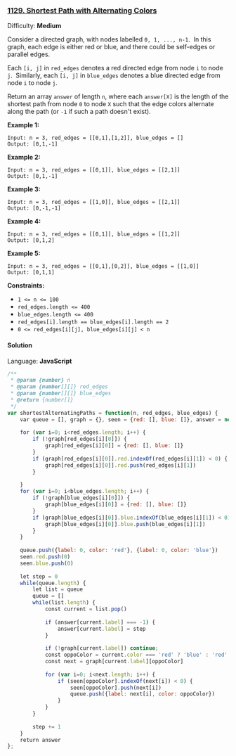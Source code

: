 ### [1129\. Shortest Path with Alternating Colors](https://leetcode.com/problems/shortest-path-with-alternating-colors/)

Difficulty: **Medium**


Consider a directed graph, with nodes labelled `0, 1, ..., n-1`.  In this graph, each edge is either red or blue, and there could be self-edges or parallel edges.

Each `[i, j]` in `red_edges` denotes a red directed edge from node `i` to node `j`.  Similarly, each `[i, j]` in `blue_edges` denotes a blue directed edge from node `i` to node `j`.

Return an array `answer` of length `n`, where each `answer[X]` is the length of the shortest path from node `0` to node `X` such that the edge colors alternate along the path (or `-1` if such a path doesn't exist).

**Example 1:**

```
Input: n = 3, red_edges = [[0,1],[1,2]], blue_edges = []
Output: [0,1,-1]
```

**Example 2:**

```
Input: n = 3, red_edges = [[0,1]], blue_edges = [[2,1]]
Output: [0,1,-1]
```

**Example 3:**

```
Input: n = 3, red_edges = [[1,0]], blue_edges = [[2,1]]
Output: [0,-1,-1]
```

**Example 4:**

```
Input: n = 3, red_edges = [[0,1]], blue_edges = [[1,2]]
Output: [0,1,2]
```

**Example 5:**

```
Input: n = 3, red_edges = [[0,1],[0,2]], blue_edges = [[1,0]]
Output: [0,1,1]
```

**Constraints:**

*   `1 <= n <= 100`
*   `red_edges.length <= 400`
*   `blue_edges.length <= 400`
*   `red_edges[i].length == blue_edges[i].length == 2`
*   `0 <= red_edges[i][j], blue_edges[i][j] < n`


#### Solution

Language: **JavaScript**

```javascript
/**
 * @param {number} n
 * @param {number[][]} red_edges
 * @param {number[][]} blue_edges
 * @return {number[]}
 */
var shortestAlternatingPaths = function(n, red_edges, blue_edges) {
    var queue = [], graph = {}, seen = {red: [], blue: []}, answer = new Array(n).fill(-1)
​
    for (var i=0; i<red_edges.length; i++) {
        if (!graph[red_edges[i][0]]) {
            graph[red_edges[i][0]] = {red: [], blue: []}
        }
        if (graph[red_edges[i][0]].red.indexOf(red_edges[i][1]) < 0) {
            graph[red_edges[i][0]].red.push(red_edges[i][1])
        }
        
    }
    for (var i=0; i<blue_edges.length; i++) {
        if (!graph[blue_edges[i][0]]) {
            graph[blue_edges[i][0]] = {red: [], blue: []}
        }
        if (graph[blue_edges[i][0]].blue.indexOf(blue_edges[i][1]) < 0) {
            graph[blue_edges[i][0]].blue.push(blue_edges[i][1])
        }
    }
​
    queue.push({label: 0, color: 'red'}, {label: 0, color: 'blue'})
    seen.red.push(0)
    seen.blue.push(0)
​
    let step = 0
    while(queue.length) {
        let list = queue
        queue = []
        while(list.length) {
            const current = list.pop()
    
            if (answer[current.label] === -1) {
                answer[current.label] = step
            }
    
            if (!graph[current.label]) continue;
            const oppoColor = current.color === 'red' ? 'blue' : 'red'
            const next = graph[current.label][oppoColor]
​
            for (var i=0; i<next.length; i++) {
                if (seen[oppoColor].indexOf(next[i]) < 0) {
                    seen[oppoColor].push(next[i])
                    queue.push({label: next[i], color: oppoColor})
                }
            }
        }
​
        step += 1
    }
    return answer
};
```